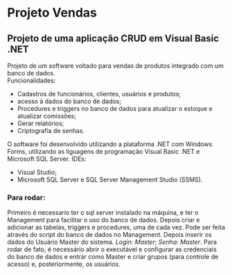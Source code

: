 # Projeto Vendas
## Projeto de uma aplicação CRUD em Visual Basic .NET

Projeto de um software voltado para vendas de produtos integrado com um banco de dados.   
Funcionalidades:
* Cadastros de funcionários, clientes, usuários e produtos;
* acesso à dados do banco de dados;
* Procedures e triggers no banco de dados para atualizar o estoque e atualizar comissões; 
* Gerar relatórios;
* Criptografia de senhas.

O software foi desenvolvido utilizando a plataforma .NET com Windows Forms, utilizando as liguagens de programação Visual Basic .NET e Microsoft SQL Server.
IDEs:
* Visual Studio;
* Microsoft SQL Server e SQL Server Management Studio (SSMS).

### Para rodar:

Primeiro é necessario ter o sql server instalado na máquina, e ter o Management para facilitar o uso do banco de dados.
Depois criar e adicionar as tabelas, triggers e procedures, uma de cada vez. Pode ser feita através do script do banco de dados no Management.
Depois inserir os dados do Usuário Master do sistema. *Login: Master; Senha: Master*.
Para rodar de fato, é necessário abrir o executável e configurar as credenciais do banco de dados e entrar como Master e criar grupos (para controle de acesso) e, posteriormente, os usuários.
